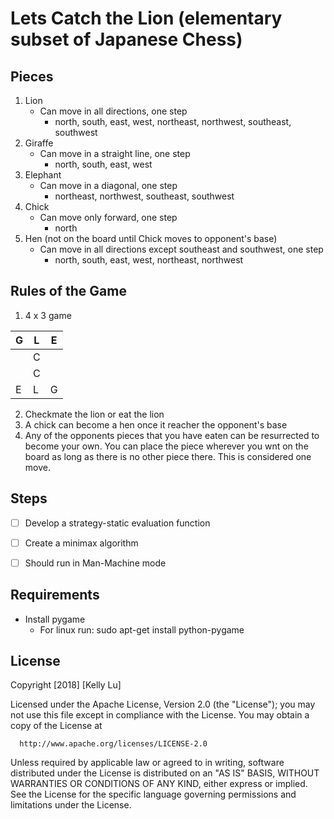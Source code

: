 # Lets Catch the Lion (elementary subset of Japanese Chess)

## Pieces
1. Lion
    - Can move in all directions, one step
      - north, south, east, west, northeast, northwest, southeast, southwest
2. Giraffe
    - Can move in a straight line, one step
      - north, south, east, west
3. Elephant
    - Can move in a diagonal, one step
      - northeast, northwest, southeast, southwest
4. Chick
    - Can move only forward, one step
      - north
5. Hen (not on the board until Chick moves to opponent's base)
    - Can move in all directions except southeast and southwest, one step
      - north, south, east, west, northeast, northwest

## Rules of the Game
1. 4 x 3 game

|  G  |  L  |  E  |
| ----- | ----- | ----- |
|   |  C  |   |
|   |  C  |   |
|   E  |  L  |  G  |

2. Checkmate the lion or eat the lion
3. A chick can become a hen once it reacher the opponent's base
4. Any of the opponents pieces that you have eaten can be resurrected to become your own.
   You can place the piece wherever you wnt on the board as long as there is no other piece there.
   This is considered one move.

## Steps
- [ ] Develop a strategy-static evaluation function
- [ ] Create a minimax algorithm
- [ ] Should run in Man-Machine mode


## Requirements
  - Install pygame
    - For linux run: sudo apt-get install python-pygame

## License

  Copyright [2018] [Kelly Lu]

  Licensed under the Apache License, Version 2.0 (the "License");
  you may not use this file except in compliance with the License.
  You may obtain a copy of the License at

      http://www.apache.org/licenses/LICENSE-2.0

  Unless required by applicable law or agreed to in writing, software
  distributed under the License is distributed on an "AS IS" BASIS,
  WITHOUT WARRANTIES OR CONDITIONS OF ANY KIND, either express or implied.
  See the License for the specific language governing permissions and
  limitations under the License.
